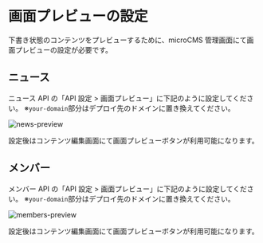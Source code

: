 # 画面プレビューの設定

下書き状態のコンテンツをプレビューするために、microCMS 管理画面にて画面プレビューの設定が必要です。

## ニュース

ニュース API の「API 設定 > 画面プレビュー」に下記のように設定してください。
※`your-domain`部分はデプロイ先のドメインに置き換えてください。

![news-preview](https://github.com/microcmsio/nextjs-simple-corporate-site-template/assets/4659294/aea7422d-94c5-4994-993a-3db7e701c59c)

設定後はコンテンツ編集画面にて画面プレビューボタンが利用可能になります。

## メンバー

メンバー API の「API 設定 > 画面プレビュー」に下記のように設定してください。
※`your-domain`部分はデプロイ先のドメインに置き換えてください。

![members-preview](https://github.com/microcmsio/nextjs-simple-corporate-site-template/assets/4659294/91a7a9c0-bb61-449f-b930-4b186f9160e4)

設定後はコンテンツ編集画面にて画面プレビューボタンが利用可能になります。